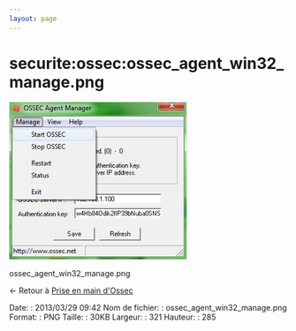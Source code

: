 ```yaml
---
layout: page
---
```


securite:ossec:ossec\_agent\_win32\_manage.png
==============================================

[![ossec\_agent\_win32\_manage.png](../../../assets/media/securite/ossec/ossec_agent_win32_manage.png@cache=&w=321&h=285 "ossec_agent_win32_manage.png")](../../../assets/media/securite/ossec/ossec_agent_win32_manage.png@cache= "Afficher le fichier original")

ossec\_agent\_win32\_manage.png

← Retour à [Prise en main
d'Ossec](../../../securite/ossec/ossec-use.html "securite:ossec:ossec-use")

Date:
:   2013/03/29 09:42
Nom de fichier:
:   ossec\_agent\_win32\_manage.png
Format:
:   PNG
Taille:
:   30KB
Largeur:
:   321
Hauteur:
:   285

